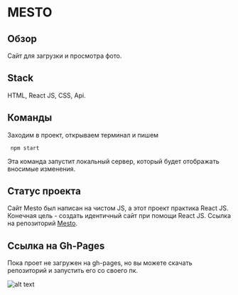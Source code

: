 # MESTO  
## Обзор    
Сайт для загрузки и просмотра фото.
## Stack   
HTML, React JS, CSS, Api.
## Команды    
Заходим в проект, открываем терминал и пишем
```   
 npm start    
```   
Эта команда запустит локальный сервер, который будет отображать вносимые изменения.    
## Статус проекта   
Сайт Mesto был написан на чистом JS, а этот проект практика React JS. Конечная цель - создать идентичный сайт при помощи React JS.
Ссылка на репозиторий [Mesto](https://github.com/AndreySaveliev/mesto). 
## Ссылка на Gh-Pages   
Пока проет не загружен на gh-pages, но вы можете скачать репозиторий и запустить его со своего пк. 

![alt text](https://reactjs.org/logo-og.png "react-logo")